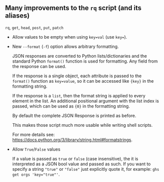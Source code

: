 ## Many improvements to the `rq` script (and its aliases)

`rq`, `get`, `head`, `post`, `put`, `patch`

* Allow values to be empty when using `key=val` (use `key=`).

* New `--format` (`-f`) option allows arbitrary formatting.

  JSON responses are converted to Python lists/dictionaries and the standard Python `format()` function is used for formatting. Any field from the response can be used.
  
  If the response is a single object, each attribute is passed to the `format()` function as `key=value`, so it can be accessed like `{key}` in the formatting string.

  If the response is a `list`, then the format string is applied to every element in the list. An additional positional argument with the list index is passed, which can be used as `{0}` in the formatting string.

  By default the complete JSON Response is printed as before.

  This makes those script much more usable while writing shell scripts.

  For more details see: https://docs.python.org/3/library/string.html#formatstrings. 
  
* Allow `True`/`False` values

  If a value is passed as `true` or `false` (case insensitive), the it is interpreted as a JSON bool value and passed as such. If you want to specify a string `"true"` or `"false"` just explicitly quote it, for example: `ghs get orgs 'key="true"'`.
